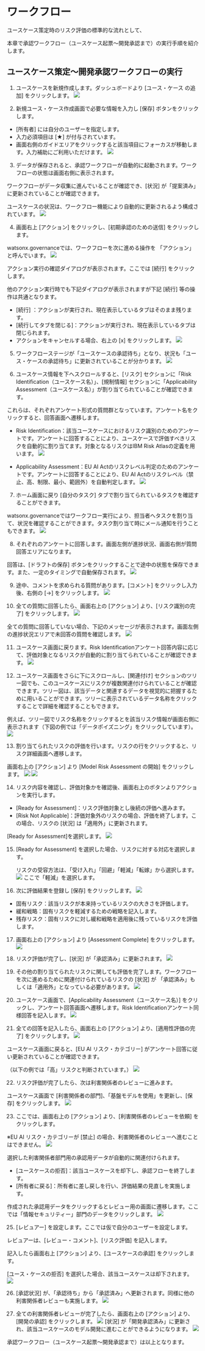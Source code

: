 # ワークフロー

ユースケース策定時のリスク評価の標準的な流れとして、

本章で承認ワークフロー（ユースケース起票〜開発承認まで）の実行手順を紹介します。


## ユースケース策定〜開発承認ワークフローの実行

1. ユースケースを新規作成します。ダッシュボードより [ユース・ケース の追加] をクリックします。
![](./images/workflow1.png)

2. 新規ユース・ケース作成画面で必要な情報を入力し [保存] ボタンをクリックします。
  - [所有者] には自分のユーザーを指定します。
  - 入力必須項目は [★] が付与されています。
  - 画面右側のガイドエリアをクリックすると該当項目にフォーカスが移動します。入力補助にご利用いただけます。
![](./images/workflow2.png)

3. データが保存されると、承認ワークフローが自動的に起動されます。ワークフローの状態は画面右側に表示されます。

ワークフローがデータ収集に進んでいることが確認でき、[状況] が「提案済み」に更新されていることが確認できます。

ユースケースの状況は、ワークフロー機能により自動的に更新されるよう構成されています。
![](./images/workflow3.png)

4. 画面右上 [アクション] をクリックし、[初期承認のための送信] をクリックします。

watsonx.governanceでは、ワークフローを次に進める操作を 「アクション」 と呼んでいます。
![](./images/workflow4.png)

アクション実行の確認ダイアログが表示されます。ここでは [続行] をクリックします。

他のアクション実行時でも下記ダイアログが表示されますが下記 [続行] 等の操作は共通となります。
  - [続行] ：アクションが実行され、現在表示しているタブはそのまま残ります。
  - [続行してタブを閉じる]：アクションが実行され、現在表示しているタブは閉じられます。
  - アクションをキャンセルする場合、右上の [x] をクリックします。
![](./images/workflow4-1.png)

5. ワークフローステージが「ユースケースの承認待ち」となり、状況も「ユース・ケースの承認待ち」に更新されていることが分かります。
![](./images/workflow5.png)

6. ユースケース情報を下へスクロールすると、[リスク] セクションに「Risk Identification（ユースケース名）」、[規制情報] セクションに「Applicability Assessment（ユースケース名）」が割り当てられていることが確認できます。

これらは、それぞれアンケート形式の質問群となっています。アンケート名をクリックすると、回答画面へ遷移します。

  - Risk Identification：該当ユースケースにおけるリスク識別のためのアンケートです。アンケートに回答することにより、ユースケースで評価すべきリスクを自動的に割り当てます。対象となるリスクはIBM Risk Atlasの定義を用います。
![](./images/workflow6-1.png)

  - Applicability Assessment：EU AI Actのリスクレベル判定のためのアンケートです。アンケートに回答することにより、EU AI Actのリスクレベル（禁止、高、制限、最小、範囲外）を自動判定します。
![](./images/workflow6-2.png)

7. ホーム画面に戻り [自分のタスク] タブで割り当てられているタスクを確認することができます。

watsonx.governanceではワークフロー実行により、担当者へタスクを割り当て、状況を確認することができます。タスク割り当て時にメール通知を行うこともできます。
![](./images/workflow7.png)

8. それぞれのアンケートに回答します。画面左側が進捗状況、画面右側が質問回答エリアになります。

回答は、[ドラフトの保存] ボタンをクリックすることで途中の状態を保存できます。また、一定のタイミングで自動保存されます。
![](./images/workflow8.png)

9. 途中、コメントを求められる質問があります。[コメント] をクリックし入力後、右側の [→] をクリックします。
![](./images/workflow9.png)

10. 全ての質問に回答したら、画面右上の [アクション] より、[リスク識別の完了] をクリックします。
![](./images/workflow10.png)

全ての質問に回答していない場合、下記のメッセージが表示されます。画面左側の進捗状況エリアで未回答の質問を確認します。
![](./images/workflow10-1.png)

11. ユースケース画面に戻ります。Risk Identificationアンケート回答内容に応じて、評価対象となるリスクが自動的に割り当てられていることが確認できます。
![](./images/workflow11.png)

12. ユースケース画面をさらに下にスクロールし、[関連付け] セクションのツリー図でも、このユースケースにリスクが複数関連付けられていることが確認できます。ツリー図は、該当データと関連するデータを視覚的に把握するために用いることができます。ツリーに表示されているデータ名称をクリックすることで詳細を確認することもできます。

例えば、ツリー図でリスク名称をクリックするとを該当リスク情報が画面右側に表示されます（下図の例では「データポイズニング」をクリックしています）。
![](./images/workflow12.png)

13. 割り当てられたリスクの評価を行います。リスクの行をクリックすると、リスク詳細画面へ遷移します。

画面右上の [アクション] より [Model Risk Assessment の開始] をクリックします。
![](./images/workflow13.png)
![](./images/workflow13-1.png)

14. リスク内容を確認し、評価対象かを確認後、画面右上のボタンよりアクションを実行します。
  - [Ready for Assessment]：リスク評価対象とし後続の評価へ進みます。
  - [Risk Not Applicable]：評価対象外のリスクの場合、評価を終了します。この場合、リスクの [状況] は「適用外」に更新されます。

[Ready for Assessment]を選択します。
![](./images/workflow14.png)

15. [Ready for Assessment] を選択した場合、リスクに対する対応を選択します。

    リスクの受容方法は、「受け入れ」「回避」「軽減」「転嫁」から選択します。
![](./images/workflow15.png)
ここで「軽減」を選択します。

17. 次に評価結果を登録し [保存] をクリックします。
![](./images/workflow16.png)
  - 固有リスク：該当リスクが本来持っているリスクの大きさを評価します。
  - 緩和戦略：固有リスクを軽減するための戦略を記入します。
  - 残存リスク：固有リスクに対し緩和戦略を適用後に残っているリスクを評価します。

17. 画面右上の [アクション] より [Assessment Complete] をクリックします。
![](./images/workflow17.png)

18. リスク評価が完了し、[状況] が「承認済み」に更新されます。
![](./images/workflow18.png)

19. その他の割り当てられたリスクに関しても評価を完了します。ワークフローを次に進めるために関連付けられているリスクの [状況] が 「承認済み」もしくは「適用外」となっている必要があります。
![](./images/workflow19.png)

20. ユースケース画面で、[Applicability Assessment（ユースケース名）] をクリックし、アンケート回答画面へ遷移します。Risk Identificationアンケート同様回答を記入します。
![](./images/workflow20.png)

21. 全ての回答を記入したら、画面右上の [アクション] より、[適用性評価の完了] をクリックします。
![](./images/workflow21.png)

ユースケース画面に戻ると、[EU AI リスク・カテゴリー] がアンケート回答に従い更新されていることが確認できます。

（以下の例では「高」リスクと判断されています。）
![](./images/workflow21-1.png)

22. リスク評価が完了したら、次は利害関係者のレビューに進みます。

ユースケース画面で [利害関係者の部門]、「基盤モデルを使用」を更新し、[保存] をクリックします。
![](./images/workflow22.png)

23. ここでは、画面右上の [アクション] より、[利害関係者のレビューを依頼] をクリックします。

※EU AI リスク・カテゴリーが [禁止] の場合、利害関係者のレビューへ進むことはできません。
![](./images/workflow23.png)

選択した利害関係者部門用の承認用データが自動的に関連付けられます。

  - [ユースケースの拒否]：該当ユースケースを却下し、承認フローを終了します。
  - [所有者に戻る]：所有者に差し戻しを行い、評価結果の見直しを実施します。
  
作成された承認用データをクリックするとレビュー用の画面に遷移します。ここでは「情報セキュリティー」部門のデータをクリックします。
![](./images/workflow23-1.png)

25. [レビュアー] を設定します。ここでは仮で自分のユーザーを設定します。

レビュアーは、[レビュー・コメント]、[リスク評価] を記入します。

記入したら画面右上 [アクション] より、[ユースケースの承認] をクリックします。

[ユース・ケースの拒否] を選択した場合、該当ユースケースは却下されます。
![](./images/workflow24.png)

26. [承認状況] が、「承認待ち」から「承認済み」へ更新されます。同様に他の利害関係者レビューも実施します。
![](./images/workflow25.png)

27. 全ての利害関係者レビューが完了したら、画面右上の [アクション] より、[開発の承認] をクリックします。
![](./images/workflow26.png)
[状況] が「開発承認済み」に更新され、該当ユースケースのモデル開発に進むことができるようになります。
![](./images/workflow26-1.png)

承認ワークフロー（ユースケース起票〜開発承認まで）は以上となります。
